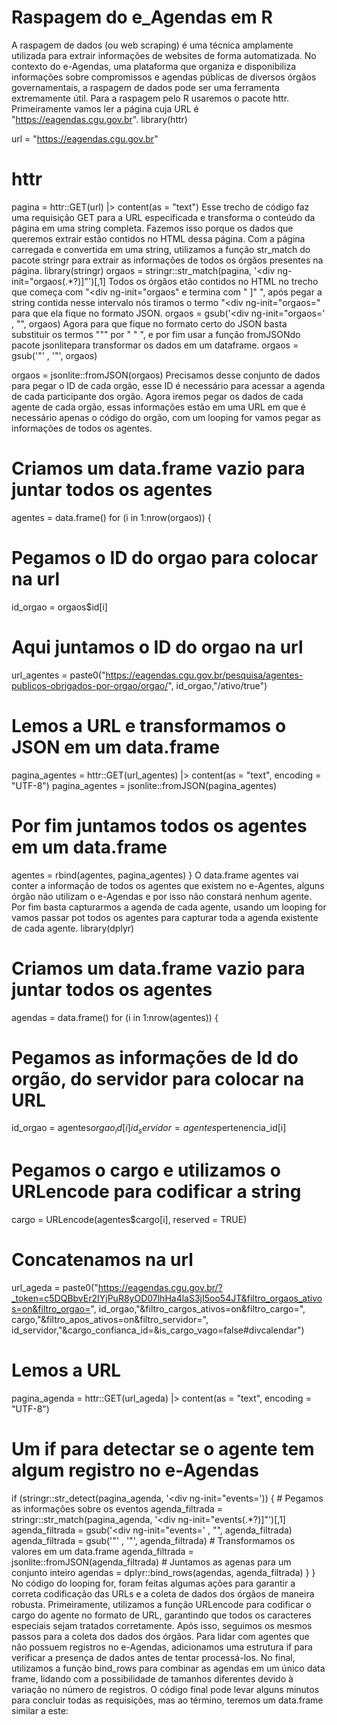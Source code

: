 # Raspagem do e_Agendas em R

A raspagem de dados (ou web scraping) é uma técnica amplamente utilizada para extrair informações de websites de forma automatizada. No contexto do e-Agendas, uma plataforma que organiza e disponibiliza informações sobre compromissos e agendas públicas de diversos órgãos governamentais, a raspagem de dados pode ser uma ferramenta extremamente útil.
Para a raspagem pelo R usaremos o pacote httr. Primeiramente vamos ler a página cuja URL é "https://eagendas.cgu.gov.br".
library(httr)

url = "https://eagendas.cgu.gov.br"

# httr
pagina = httr::GET(url) |> 
  content(as = "text")
Esse trecho de código faz uma requisição GET para a URL especificada e transforma o conteúdo da página em uma string completa. Fazemos isso porque os dados que queremos extrair estão contidos no HTML dessa página.
Com a página carregada e convertida em uma string, utilizamos a função str_match do pacote stringr para extrair as informações de todos os órgãos presentes na página.
library(stringr)
orgaos = stringr::str_match(pagina, '<div ng-init="orgaos(.*?)]"')[,1]
Todos os órgãos etão contidos no HTML no trecho que começa com "<div ng-init="orgaos" e termina com " ]" ", após pegar a string contida nesse intervalo nós tiramos o termo "<div ng-init="orgaos=" para que ela fique no formato JSON.
orgaos = gsub('<div ng-init="orgaos=' , "", orgaos)
Agora para que fique no formato certo do JSON basta substituir os termos "&quot;" por " " ", e por fim usar a função fromJSONdo pacote jsonlitepara transformar os dados em um dataframe.
orgaos = gsub('&quot;' , '\"', orgaos)

orgaos = jsonlite::fromJSON(orgaos)
Precisamos desse conjunto de dados para pegar o ID de cada orgão, esse ID é necessário para acessar a agenda de cada participante dos orgão.
Agora iremos pegar os dados de cada agente de cada orgão, essas informações estão em uma URL em que é necessário apenas o código do orgão, com um looping for vamos pegar as informações de todos os agentes.
# Criamos um data.frame vazio para juntar todos os agentes
agentes = data.frame()
for (i in 1:nrow(orgaos)) {
  # Pegamos o ID do orgao para colocar na url
  id_orgao = orgaos$id[i]
  # Aqui juntamos o ID do orgao na url 
  url_agentes = paste0("https://eagendas.cgu.gov.br/pesquisa/agentes-publicos-obrigados-por-orgao/orgao/", 
      id_orgao,"/ativo/true")
  # Lemos a URL e transformamos o JSON em um data.frame
  pagina_agentes = httr::GET(url_agentes) |> 
      content(as = "text", encoding = "UTF-8")
  pagina_agentes = jsonlite::fromJSON(pagina_agentes)
  # Por fim juntamos todos os agentes em um data.frame
  agentes = rbind(agentes, pagina_agentes)
}
O data.frame agentes vai conter a informação de todos os agentes que existem no e-Agentes, alguns órgão não utilizam o e-Agendas e por isso não constará nenhum agente.
Por fim basta capturarmos a agenda de cada agente, usando um looping for vamos passar pot todos os agentes para capturar toda a agenda existente de cada agente.
library(dplyr)

# Criamos um data.frame vazio para juntar todos os agentes
agendas = data.frame()
for (i in 1:nrow(agentes)) {
  # Pegamos as informações de Id do orgão, do servidor para colocar na URL
  id_orgao = agentes$orgao_id[i]
  id_servidor = agentes$pertenencia_id[i]
  # Pegamos o cargo e utilizamos o URLencode para codificar a string 
  cargo = URLencode(agentes$cargo[i], reserved = TRUE)
  # Concatenamos na url
  url_ageda = paste0("https://eagendas.cgu.gov.br/?_token=c5DQBbvEr2IYjPuR8yOD07lhHa4laS3jI5oo54JT&filtro_orgaos_ativos=on&filtro_orgao=",
                     id_orgao,"&filtro_cargos_ativos=on&filtro_cargo=",
                     cargo,"&filtro_apos_ativos=on&filtro_servidor=",
                     id_servidor,"&cargo_confianca_id=&is_cargo_vago=false#divcalendar")
  # Lemos a URL
  pagina_agenda = httr::GET(url_ageda) |> 
    content(as = "text", encoding = "UTF-8")
  # Um if para detectar se o agente tem algum registro no e-Agendas
  if (stringr::str_detect(pagina_agenda, '<div ng-init="events=')) {
    # Pegamos as informações sobre os eventos
    agenda_filtrada = stringr::str_match(pagina_agenda, '<div ng-init="events(.*?)]"')[,1]
    agenda_filtrada = gsub('<div ng-init="events=' , "", agenda_filtrada)
    agenda_filtrada = gsub('&quot;' , '\"', agenda_filtrada)
    # Transformamos os valores em um data.frame
    agenda_filtrada = jsonlite::fromJSON(agenda_filtrada)
    # Juntamos as agenas para um conjunto inteiro
    agendas = dplyr::bind_rows(agendas, agenda_filtrada) 
  }
}
No código do looping for, foram feitas algumas ações para garantir a correta codificação das URLs e a coleta de dados dos órgãos de maneira robusta. Primeiramente, utilizamos a função URLencode para codificar o cargo do agente no formato de URL, garantindo que todos os caracteres especiais sejam tratados corretamente. Após isso, seguimos os mesmos passos para a coleta dos dados dos órgãos. Para lidar com agentes que não possuem registros no e-Agendas, adicionamos uma estrutura if para verificar a presença de dados antes de tentar processá-los. No final, utilizamos a função bind_rows para combinar as agendas em um único data frame, lidando com a possibilidade de tamanhos diferentes devido à variação no número de registros.
O código final pode levar alguns minutos para concluir todas as requisições, mas ao término, teremos um data.frame similar a este:
